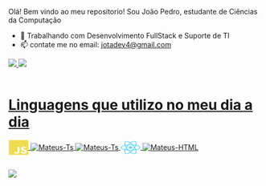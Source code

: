 Olá! Bem vindo ao meu repositorio! Sou João Pedro, estudante de Ciências da Computação
- 🔭 Trabalhando com Desenvolvimento FullStack e Suporte de TI
- 📫 contate me no email: jotadev4@gmail.com

<div>
  <a href="https://github.com/jotadev4">
  <img height="180em" src="https://github-readme-stats.vercel.app/api?username=jotadev4&show_icons=true&theme=dracula&include_all_commits=true&count_private=true"/>
  <img height="170em" src="https://github-readme-stats.vercel.app/api/top-langs/?username=jotadev4&layout=compact&langs_count=7&theme=dracula"/>
</div>


  <div style="display: inline_block"><br>
    <h1> Linguagens que utilizo no meu dia a dia </h1>
  <img align="center" alt="Mateus-Js" height="30" width="40" src="https://raw.githubusercontent.com/devicons/devicon/master/icons/javascript/javascript-plain.svg">
  <img align="center" alt="Mateus-Ts" height="30" width="40"src="https://cdn.jsdelivr.net/gh/devicons/devicon@latest/icons/java/java-original.svg">
  <img align="center" alt="Mateus-Ts" height="30" width="40" src="https://cdn.jsdelivr.net/gh/devicons/devicon@latest/icons/c/c-original.svg">
  <img align="center" alt="Mateus-React" height="30" width="40" src="https://raw.githubusercontent.com/devicons/devicon/master/icons/react/react-original.svg">      
  <img align="center" alt="Mateus-HTML" height="30" width="40" src="https://cdn.jsdelivr.net/gh/devicons/devicon@latest/icons/github/github-original.svg">
</div>
  
 ##
  
  <div>
  <a href="https://www.linkedin.com/in/joão-pedro-machado-85714226a/" target="_blank"><img src="https://img.shields.io/badge/-LinkedIn-%230077B5?style=for-the-badge&logo=linkedin&logoColor=white" target="_blank"></a> 
</div>
